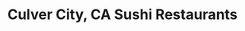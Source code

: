 ---
layout: city
title: Culver City, CA Sushi Restaurants
permalink: /california/culver-city/
stateAbbr: CA
stateName: California
cityName: Culver City
---